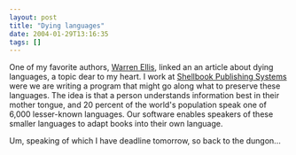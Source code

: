 ```yaml
---
layout: post
title: "Dying languages"
date: 2004-01-29T13:16:35
tags: []
---
```


One of my favorite authors, [Warren Ellis][1], linked an an article about
dying languages, a topic dear to my heart. I work at [Shellbook Publishing
Systems][2] were we are writing a program that might go along what to preserve
these languages. The idea is that a person understands information best in
their mother tongue, and 20 percent of the world's population speak one of
6,000 lesser-known languages. Our software enables speakers of these smaller
languages to adapt books into their own language.

Um, speaking of which I have deadline tomorrow, so back to the dungon...

   [1]: http://www.diepunyhumans.com/archives/006975.html

   [2]: http://shellbook.com/
